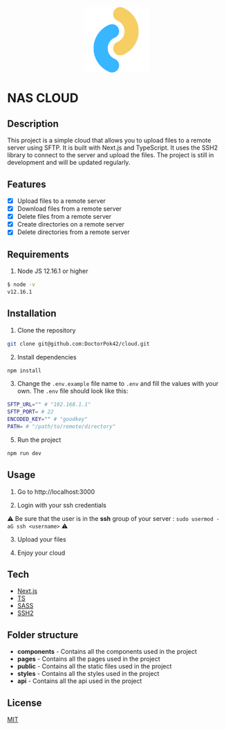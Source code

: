 <div align="center">
    <img src="public/favicon.ico" width="30%">
</div>

# NAS CLOUD

## Description

This project is a simple cloud that allows you to upload files to a remote server using SFTP. It is built with Next.js and TypeScript. It uses the SSH2 library to connect to the server and upload the files. The project is still in development and will be updated regularly.

## Features

- [x] Upload files to a remote server
- [x] Download files from a remote server
- [x] Delete files from a remote server
- [x] Create directories on a remote server
- [x] Delete directories from a remote server

## Requirements

1. Node JS 12.16.1 or higher

```bash
$ node -v
v12.16.1
 ```

## Installation

1. Clone the repository

```bash
git clone git@github.com:DoctorPok42/cloud.git
```

2. Install dependencies

```bash
npm install
```

3. Change the `.env.example` file name to `.env` and fill the values with your own. The `.env` file should look like this:

```bash
SFTP_URL="" # "192.168.1.1"
SFTP_PORT= # 22
ENCODED_KEY="" # "goodkey"
PATH= # "/path/to/remote/directory"
```

5. Run the project

```bash
npm run dev
```

## Usage

1. Go to http://localhost:3000

2. Login with your ssh credentials

⚠️ Be sure that the user is in the **ssh** group of your server : `sudo usermod -aG ssh <username>` ⚠️

3. Upload your files

4. Enjoy your cloud

## Tech

- [Next.js](https://nextjs.org/)
- [TS](https://www.typescriptlang.org/)
- [SASS](https://sass-lang.com/)
- [SSH2](https://www.npmjs.com/package/ssh2)

## Folder structure

- **components** - Contains all the components used in the project
- **pages** - Contains all the pages used in the project
- **public** - Contains all the static files used in the project
- **styles** - Contains all the styles used in the project
- **api** - Contains all the api used in the project

## License

[MIT](https://github.com/DoctorPok42/cloud/blob/develop/LICENSE)
